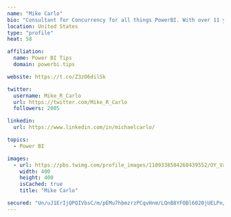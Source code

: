 ```yaml
---
name: "Mike Carlo"
bio: "Consultant for Concurrency for all things PowerBI. With over 11 years of data experience I'm making waves by deploying PowerBI into local Milwaukee Companies."
location: United States
type: "profile"
heat: 58

affiliation:
  name: Power BI Tips
  domain: powerbi.tips

website: https://t.co/Z3zO6dilSk

twitter:
  username: Mike_R_Carlo
  url: https://twitter.com/Mike_R_Carlo
  followers: 2005

linkedin:
  url: https://www.linkedin.com/in/michaelcarlo/

topics:
  - Power BI

images:
  - url: https://pbs.twimg.com/profile_images/1109338504268439552/OY_Va867_400x400.jpg
    width: 400
    height: 400
    isCached: true
    title: "Mike Carlo"

secured: "Un/uJ1ErIjQPQIVbsC/m/pEMu7hbmzrzPCqvHnm/LQnB8YFOBl6020jUELPn/MmI85qshRv44o5igqacjCDY9xQMDvAEcNGKxy3Kgwd6CG0NfrWhaxYtcqJAcKQ+k18RbYdYbl/Q9RScbnI6tbsDYNBpwIZLBETTYV4ttORXGFW5RU3vyhGSRkzGcdjQKwRU7k/XDXg1q1+htCKqp33msIChlMU5Ch5llg98OT65P2Nc2G3f4IzHxZnv/z1TTPKuvyxvKUaZU2L9QQ50/Hd168CjdKg2p8mOGCDsMb7r/2uRDwkbncOdDrdFp4zBVbHeeaZgKVJmMmIOmcHZ0byUPOzjyOco9U3TlLngv4piIOzFsm2HsYs43cHgpYqFsTuajY/QW6PeocwxjiSMz9A2NtIcedcHgP0vgq+zp8bLzyA=;/Cu0Yo8UC9WeA8PYLmB+3A=="
---
```


